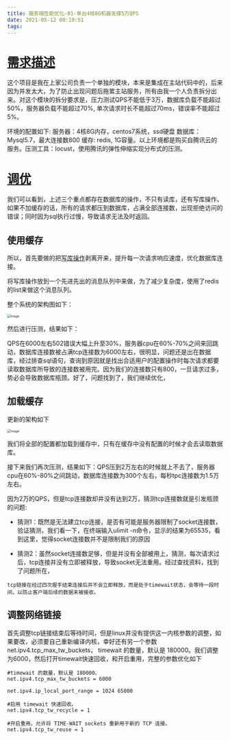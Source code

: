 ```yaml
---
title: 服务端性能优化-01-单台4核8G机器支撑5万QPS
date: 2021-05-12 00:19:51
tags:
---
```




# [需求描述](https://mp.weixin.qq.com/s?__biz=MzUzMTA2NTU2Ng==&mid=2247487551&idx=1&sn=18f64ba49f3f0f9d8be9d1fdef8857d9&scene=21#wechat_redirect)

这个项目是我在上家公司负责一个单独的模块，本来是集成在主站代码中的，后来因为并发太大，为了防止出现问题后拖累主站服务，所有由我一个人负责拆分出来。对这个模块的拆分要求是，压力测试QPS不能低于3万，数据库负载不能超过50%，服务器负载不能超过70%, 单次请求时长不能超过70ms，错误率不能超过5%。

环境的配置如下: 服务器：4核8G内存，centos7系统，ssd硬盘 数据库：Mysql5.7，最大连接数800 缓存: redis, 1G容量。以上环境都是购买自腾讯云的服务。压测工具：locust，使用腾讯的弹性伸缩实现分布式的压测。



# [调优](https://mp.weixin.qq.com/s?__biz=MzUzMTA2NTU2Ng==&mid=2247487551&idx=1&sn=18f64ba49f3f0f9d8be9d1fdef8857d9&scene=21#wechat_redirect)

我们可以看到，上述三个重点都存在数据库的操作，不只有读库，还有写库操作。如果不加缓存的话，所有的请求都压到数据库，占满全部连接数，出现拒绝访问的错误；同时因为sql执行过慢，导致请求无法及时返回。

## 使用缓存

所以，首先要做的把[写库操作]()剥离开来，提升每一次请求响应速度，优化数据库连接。

将写库操作放到一个先进先出的消息队列中来做，为了减少复杂度，使用了redis的list来做这个消息队列。

整个系统的架构图如下：

<img src="https://mmbiz.qpic.cn/mmbiz_jpg/JdLkEI9sZfe3ib1nabj8VRu8ibxmhIwCuCPsBcrqJ0WsesHwmNVt8HRujLun8Z6y5QvQib9jCFS7QsFUQiclhtsPNA/640?wx_fmt=jpeg&wxfrom=5&wx_lazy=1&wx_co=1" alt="Image" style="zoom:50%;" />





然后进行压测，结果如下：

QPS在6000左右502错误大幅上升至30%，服务器cpu在60%-70%之间来回跳动，数据库连接数被占满tcp连接数为6000左右，很明显，问题还是出在数据库，经过排查sql语句，查询到原因就是找出合适用户的配置操作时每次请求都要读取数据库所导致的连接数被用完。因为我们的连接数只有800，一旦请求过多，势必会导致数据库瓶颈。好了，问题找到了，我们继续优化，

## 加载缓存

更新的架构如下

<img src="https://mmbiz.qpic.cn/mmbiz_jpg/JdLkEI9sZfe3ib1nabj8VRu8ibxmhIwCuC3KkHYLc6g0ETYl1ULtZ31p8oowODKy4EMQ7CxaGQgYXuxFO57RfAPQ/640?wx_fmt=jpeg&wxfrom=5&wx_lazy=1&wx_co=1" alt="Image" style="zoom:50%;" />

我们将全部的配置都加载到缓存中，只有在缓存中没有配置的时候才会去读取数据库。

接下来我们再次压测，结果如下：QPS压到2万左右的时候就上不去了，服务器cpu在60%-80%之间跳动，数据库连接数为300个左右，每秒tpc连接数为1.5万左右。

因为2万的QPS，但是tcp连接数却并没有达到2万，猜测tcp连接数就是引发瓶颈的问题:

- 猜测1：既然是无法建立tcp连接，是否有可能是服务器限制了socket连接数，验证猜测，我们看一下，在终端输入ulimit -n命令，显示的结果为65535，看到这里，觉得socket连接数并不是限制我们的原因

- 猜测2：虽然socket连接数足够，但是并没有全部被用上，猜测，每次请求过后，tcp连接并没有立即被释放，导致socket无法重用。经过查找资料，找到了问题所在，

```
tcp链接在经过四次握手结束连接后并不会立即释放，而是处于timewait状态，会等待一段时间，以防止客户端后续的数据未被接收。
```

## 调整网络链接

首先调整tcp链接结束后等待时间，但是linux并没有提供这一内核参数的调整，如果要改，必须要自己重新编译内核，幸好还有另一个参数net.ipv4.tcp_max_tw_buckets， timewait 的数量，默认是 180000。我们调整为6000，然后打开timewait快速回收，和开启重用，完整的参数优化如下

```
#timewait 的数量，默认是 180000。
net.ipv4.tcp_max_tw_buckets = 6000

net.ipv4.ip_local_port_range = 1024 65000

#启用 timewait 快速回收。
net.ipv4.tcp_tw_recycle = 1

#开启重用。允许将 TIME-WAIT sockets 重新用于新的 TCP 连接。
net.ipv4.tcp_tw_reuse = 1
```



